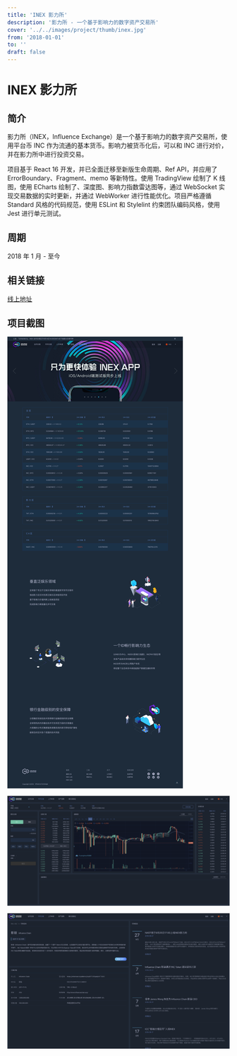```yaml
---
title: 'INEX 影力所'
description: '影力所 - 一个基于影响力的数字资产交易所'
cover: '../../images/project/thumb/inex.jpg'
from: '2018-01-01'
to: ''
draft: false
---
```



# INEX 影力所

## 简介

影力所（INEX，Influence Exchange）是一个基于影响力的数字资产交易所，使用平台币 INC 作为流通的基本货币。影响力被货币化后，可以和 INC 进行对价，并在影力所中进行投资交易。

项目基于 React 16 开发，并已全面迁移至新版生命周期、Ref API，并应用了 ErrorBoundary、Fragment、memo 等新特性。使用 TradingView 绘制了 K 线图，使用 ECharts 绘制了、深度图、影响力指数雷达图等，通过 WebSocket 实现交易数据的实时更新，并通过 WebWorker 进行性能优化。项目严格遵循 Standard 风格的代码规范，使用 ESLint 和 Stylelint 约束团队编码风格，使用 Jest 进行单元测试。

## 周期

2018 年 1 月 - 至今

## 相关链接

<a target="_blank" href='https://www.inex.exchange'>线上地址</a>

## 项目截图

![首页](../../images/project/inex/1.png)

![交易主页](../../images/project/inex/2.png)

![币种资料](../../images/project/inex/3.png)